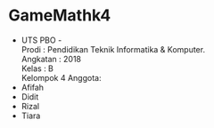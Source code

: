 # GameMathk4

- UTS PBO -<br>
Prodi : Pendidikan Teknik Informatika & Komputer.<br> 
Angkatan : 2018<br>
Kelas : B<br>
Kelompok 4
Anggota:
- Afifah
- Didit
- Rizal
- Tiara
